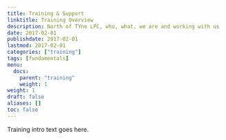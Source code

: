 ```yaml
---
title: Training & Support
linktitle: Training Overview
description: North of TYne LPC, who, what, we are and working with us
date: 2017-02-01
publishdate: 2017-02-01
lastmod: 2017-02-01
categories: ["training"]
tags: [fundamentals]
menu:
  docs:
    parent: "training"
    weight: 1
weight: 1
draft: false
aliases: []
toc: false
---
```


Training intro text goes here.
